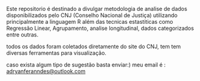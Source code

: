 Este repositorio é destinado a divulgar metodologia de analise de dados disponibilizados pelo CNJ (Conselho Nacional de Justiça) utilizando principalmente a linguagem R além das tecnicas estastiticas como Regressão Linear, Agrupamento, analise longitudinal, dados categorizados entre outras.

todos os dados foram coletados diretamente do site do CNJ, tem tem diversas ferramentas para visualização.

caso exista algum tipo de sugestão basta enviar:)
meu email é : adryanferanndes@outlook.com
